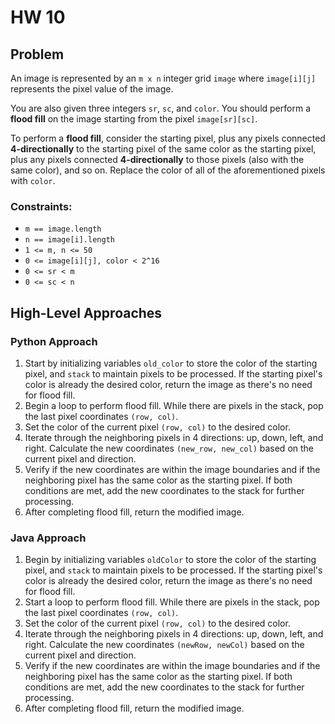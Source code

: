 # HW 10

## Problem
An image is represented by an `m x n` integer grid `image` where `image[i][j]` represents the pixel value of the image.

You are also given three integers `sr`, `sc`, and `color`. You should perform a **flood fill** on the image starting from the pixel `image[sr][sc]`.

To perform a **flood fill**, consider the starting pixel, plus any pixels connected **4-directionally** to the starting pixel of the same color as the starting pixel, plus any pixels connected **4-directionally** to those pixels (also with the same color), and so on. Replace the color of all of the aforementioned pixels with `color`.

### Constraints:

- `m == image.length`
- `n == image[i].length`
- `1 <= m, n <= 50`
- `0 <= image[i][j], color < 2^16`
- `0 <= sr < m`
- `0 <= sc < n`

## High-Level Approaches

### Python Approach

1. Start by initializing variables `old_color` to store the color of the starting pixel, and `stack` to maintain pixels to be processed. If the starting pixel's color is already the desired color, return the image as there's no need for flood fill.
2. Begin a loop to perform flood fill. While there are pixels in the stack, pop the last pixel coordinates `(row, col)`.
3. Set the color of the current pixel `(row, col)` to the desired color.
4. Iterate through the neighboring pixels in 4 directions: up, down, left, and right. Calculate the new coordinates `(new_row, new_col)` based on the current pixel and direction.
5. Verify if the new coordinates are within the image boundaries and if the neighboring pixel has the same color as the starting pixel. If both conditions are met, add the new coordinates to the stack for further processing.
6. After completing flood fill, return the modified image.

### Java Approach

1. Begin by initializing variables `oldColor` to store the color of the starting pixel, and `stack` to maintain pixels to be processed. If the starting pixel's color is already the desired color, return the image as there's no need for flood fill.
2. Start a loop to perform flood fill. While there are pixels in the stack, pop the last pixel coordinates `(row, col)`.
3. Set the color of the current pixel `(row, col)` to the desired color.
4. Iterate through the neighboring pixels in 4 directions: up, down, left, and right. Calculate the new coordinates `(newRow, newCol)` based on the current pixel and direction.
5. Verify if the new coordinates are within the image boundaries and if the neighboring pixel has the same color as the starting pixel. If both conditions are met, add the new coordinates to the stack for further processing.
6. After completing flood fill, return the modified image.
